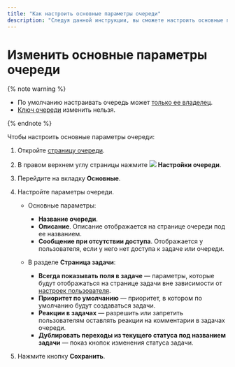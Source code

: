 ```yaml
---
title: "Как настроить основные параметры очереди"
description: "Следуя данной инструкции, вы сможете настроить основные параметры очереди."
---
```


# Изменить основные параметры очереди

{% note warning %}

* По умолчанию настраивать очередь может [только ее владелец](queue-access.md).
* [Ключ очереди](create-queue.md#key) изменить нельзя.

{% endnote %}

Чтобы настроить основные параметры очереди:

1. Откройте [страницу очереди](../user/queue.md).

1. В правом верхнем углу страницы нажмите ![](../../_assets/tracker/svg/settings.svg) **Настройки очереди**.

1. Перейдите на вкладку **Основные**.

1. Настройте параметры очереди.
    * Основные параметры:
        * **Название очереди**.
        * **Описание**. Описание отображается на странице очереди под ее названием.
        * **Сообщение при отсутствии доступа**. Отображается у пользователя, если у него нет доступа к задаче или очереди.


    * В разделе **Страница задачи**:
        * **Всегда показывать поля в задаче** — параметры, которые будут отображаться на странице задачи вне зависимости от [настроек пользователя](../user/edit-ticket.md#edit-fields).
        * **Приоритет по умолчанию** — приоритет, в котором по умолчанию будут создаваться задачи.
        * **Реакции в задачах** — разрешить или запретить пользователям оставлять реакции на комментарии в задачах очереди.
        * **Дублировать переходы из текущего статуса под названием задачи** — показ кнопок изменения статуса задачи.

1. Нажмите кнопку **Сохранить**.
